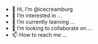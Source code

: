 - 👋 Hi, I’m @icecreamburg
- 👀 I’m interested in ...
- 🌱 I’m currently learning ...
- 💞️ I’m looking to collaborate on ...
- 📫 How to reach me ...

<!---
icecreamburg/icecreamburg is a ✨ special ✨ repository because its `README.md` (this file) appears on your GitHub profile.
You can click the Preview link to take a look at your changes.
--->
